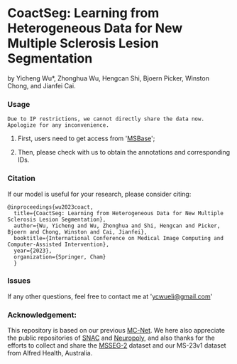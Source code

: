 # CoactSeg: Learning from Heterogeneous Data for New Multiple Sclerosis Lesion Segmentation
by Yicheng Wu*, Zhonghua Wu, Hengcan Shi, Bjoern Picker, Winston Chong, and Jianfei Cai.


### Usage
```
Due to IP restrictions, we cannot directly share the data now. Apologize for any inconvenience.
```
1. First, users need to get access from '[MSBase](https://www.msbase.org/)';
   
2. Then, please check with us to obtain the annotations and corresponding IDs.


### Citation
If our model is useful for your research, please consider citing:
```
@inproceedings{wu2023coact,
  title={CoactSeg: Learning from Heterogeneous Data for New Multiple Sclerosis Lesion Segmentation},
  author={Wu, Yicheng and Wu, Zhonghua and Shi, Hengcan and Picker, Bjoern and Chong, Winston and Cai, Jianfei},
  booktitle={International Conference on Medical Image Computing and Computer-Assisted Intervention},
  year={2023},
  organization={Springer, Cham}
  }
```

### Issues
If any other questions, feel free to contact me at 'ycwueli@gmail.com'

### Acknowledgement:
This repository is based on our previous [MC-Net](https://github.com/ycwu1997/MC-Net). We here also appreciate the public repositories of [SNAC](https://github.com/marianocabezas/msseg2) and [Neuropoly](https://github.com/ivadomed/ms-challenge-2021), and also thanks for the efforts to collect and share the [MSSEG-2](https://portal.fli-iam.irisa.fr/msseg-2/) dataset and our MS-23v1 dataset from Alfred Health, Australia.
